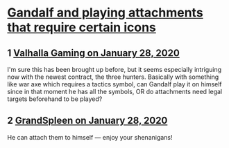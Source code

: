 # [Gandalf and playing attachments that require certain icons](https://community.fantasyflightgames.com/topic/305061-gandalf-and-playing-attachments-that-require-certain-icons/)

## 1 [Valhalla Gaming on January 28, 2020](https://community.fantasyflightgames.com/topic/305061-gandalf-and-playing-attachments-that-require-certain-icons/?do=findComment&comment=3880501)

I'm sure this has been brought up before, but it seems especially intriguing now with the newest contract, the three hunters. Basically with something like war axe which requires a tactics symbol, can Gandalf play it on himself since in that moment he has all the symbols, OR do attachments need legal targets beforehand to be played?

## 2 [GrandSpleen on January 28, 2020](https://community.fantasyflightgames.com/topic/305061-gandalf-and-playing-attachments-that-require-certain-icons/?do=findComment&comment=3880517)

He can attach them to himself — enjoy your shenanigans!

